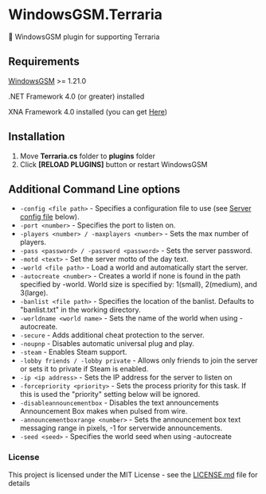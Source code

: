 # WindowsGSM.Terraria
🧩 WindowsGSM plugin for supporting Terraria

## Requirements
[WindowsGSM](https://github.com/WindowsGSM/WindowsGSM) >= 1.21.0

.NET Framework 4.0 (or greater) installed

XNA Framework 4.0 installed (you can get [Here](https://web.archive.org/web/20201222035408if_/https://download.microsoft.com/download/A/C/2/AC2C903B-E6E8-42C2-9FD7-BEBAC362A930/xnafx40_redist.msi))

## Installation
1. Move **Terraria.cs** folder to **plugins** folder
1. Click **[RELOAD PLUGINS]** button or restart WindowsGSM

## Additional Command Line options

<ul><li><code>-config &lt;file path&gt;</code> - Specifies a configuration file to use (see <a href="#serverconfig">Server config file</a> below).</li>
<li><code>-port &lt;number&gt;</code> - Specifies the port to listen on.</li>
<li><code>-players &lt;number&gt; / -maxplayers &lt;number&gt;</code> - Sets the max number of players.</li>
<li><code>-pass &lt;password&gt; / -password &lt;password&gt;</code> - Sets the server password.</li>
<li><code>-motd &lt;text&gt;</code> - Set the server motto of the day text.</li>
<li><code>-world &lt;file path&gt;</code> - Load a world and automatically start the server.</li>
<li><code>-autocreate &lt;number&gt;</code> - Creates a world if none is found in the path specified by -world. World size is specified by: 1(small), 2(medium), and 3(large).</li>
<li><code>-banlist &lt;file path&gt;</code> - Specifies the location of the banlist. Defaults to "banlist.txt" in the working directory.</li>
<li><code>-worldname &lt;world name&gt;</code> - Sets the name of the world when using -autocreate.</li>
<li><code>-secure</code> - Adds additional cheat protection to the server.</li>
<li><code>-noupnp</code> - Disables automatic universal plug and play.</li>
<li><code>-steam</code> - Enables Steam support.</li>
<li><code>-lobby friends / -lobby private</code> - Allows only friends to join the server or sets it to private if Steam is enabled.</li>
<li><code>-ip &lt;ip address&gt;</code> - Sets the IP address for the server to listen on</li>
<li><code>-forcepriority &lt;priority&gt;</code> - Sets the process priority for this task. If this is used the "priority" setting below will be ignored.</li>
<li><code>-disableannouncementbox</code> - Disables the text announcements Announcement Box makes when pulsed from wire.</li>
<li><code>-announcementboxrange &lt;number&gt;</code> - Sets the announcement box text messaging range in pixels, -1 for serverwide announcements.</li>
<li><code>-seed &lt;seed&gt;</code> - Specifies the world seed when using -autocreate <span id="serverconfig"></span></li></ul>

### License
This project is licensed under the MIT License - see the [LICENSE.md](https://github.com/BattlefieldDuck/WindowsGSM.ARMA3/blob/master/LICENSE) file for details

